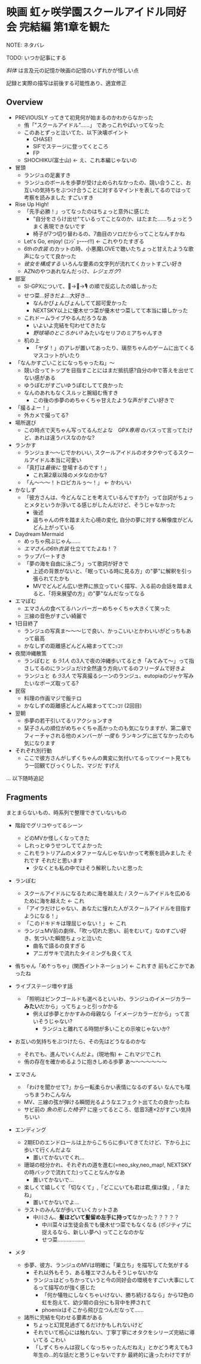 # 映画 虹ヶ咲学園スクールアイドル同好会 完結編 第1章を観た

NOTE: ネタバレ

TODO: いつか記事にする

*斜体* は言及元の記憶か映画の記憶のいずれかが怪しい点

記録と実際の描写は前後する可能性あり、適宜修正

## Overview

- PREVIOUSLY ってきて初見何が始まるのかわからなかった
    - 侑「"スクールアイドル"……」 であっこれやばいってなった
    - このあとずっと泣いてた、以下決壊ポイント
        - CHASE!
        - SIFでステージに登ってくところ
        - FP
    - SHOCHIKU(富士山) ← え、これ本編じゃないの
- 冒頭
    - ランジュの足裏すき
    - ランジュのボールを歩夢が受け止められなかったの、競い合うこと、お互いの気持ちをぶつけ合うことに対するマインドを表してるのではって考察を読みました すごいすき
- Rise Up High!
    - 「先手必勝！」ってなったのはちょっと意外に感じた
        - "自分をさらけ出せ"ているってことなのか、はたまた……ちょっとうまく表現できないです
        - 椅子が7つ切り替わるの、7曲目のソロだからってことなんすかね
    - Let's Go, enjoy! (ｴﾝｼﾞｮｰｰｰｲ!!) ← これやりたすぎる
    - *6thの衣装* のカットの時、小悪魔LOVEで聴いたちょっと甘えたような歌声になってて良かった
    - *彼女を構成する* いろんな要素の文字列が流れてくカットすごい好き
    - AZNのやつあれなんだっけ、*レジェガク*?
- 部室
    - SI-GPXについて、👑→🎹→🎙️ の順で反応したの嬉しかった
    - せつ菜…好きだよ…大好き…
        - なんかぴょんぴょんしてて超可愛かった
        - NEXTSKY以上に優木せつ菜が優木せつ菜してて本当に嬉しかった
    - これドームライブやるんだろうなあ
        - いよいよ完結を匂わせてきたな
        - *野球場のところかい?* みたいなセリフのミアちゃんすき
    - 机の上
        - 「ヤダ！」のアレが置いてあったり、璃奈ちゃんのゲームに出てくるマスコットがいたり
- 「なんかすごいことになっちゃったね」〜
    - 競い合ってトップを目指すことにはまだ抵抗感?自分の中で答えを出せてない感がある
    - ゆうぽむがすごいゆうぽむしてて良かった
    - なんのあれもなくスルッと腕組む侑すき
        - この後の歩夢のめちゃくちゃ甘えたような声がすごい好きで
- 「撮るよー！」
    - 外カメで撮ってる?
- 場所選び
    - この時点で天ちゃん写ってるんだよな　GPX*専用* のバスって言ってたけど、あれは違うバスなのかな?
- ランかす
    - ランジュま〜〜じでかわいい, スクールアイドルのオタクやってるスクールアイドル本当に可愛い
    - 「真打は*最後に* 登場するのです！」
        - これ第2章以降のメタなのかな?
    - 「ん〜〜〜！トロピカルぅ〜！」 ← かわいい
- かなしず
    - 「彼方さんは、今どんなことを考えているんですか?」って台詞がちょっとメタというか浮いてる感じがしたんだけど、そうじゃなかった
        - 後述
        - 遥ちゃんの件を踏まえた心境の変化, 自分の夢に対する解像度がどんどん上がっている
- Daydream Mermaid
    - めっちゃ飛ぶじゃん……
    - *エマさんの6th衣装* 仕立ててたよね！？
    - ラップパートすき
    - 「夢の海を自由に泳ごう」って歌詞が好きで
        - 上述の背景がないと、「眠っている時に見る方」の"夢"に解釈を引っ張られてたかも
        - MVでどんどん広い世界に旅立っていく描写、入る前の会話を踏まえると、「将来展望の方」の"夢"なんだなってなる
- エマぽむ
    - エマさんの食べてるハンバーガーめちゃくちゃ大きくて笑った
    - 三線の音色がすごい綺麗で
- 1日目終了
    - ランジュの写真ま〜〜〜じで良い、かっこいいとかわいいがどっちもあって最高
    - かなしずの距離感どんどん縮まっててﾆｯｺﾘ
- 夜間沖縄散策
    - ランぽむと *もう1人* の3人で夜の沖縄歩いてるとき「みてみて〜」って指さしてるのにランジュだけ全然違う方向いてるのフリーダムで好きよ
    - ランジュと *もう3人* で写真撮るシーンのランジュ、eutopiaのジャケ写みたいなポーズ取ってる?
- 民宿
    - 料理の作画マジで飯テロ
    - かなしずの距離感どんどん縮まっててﾆｯｺﾘ (2回目)
- 翌朝
    - 歩夢の若干引いてるリアクションすき
    - 栞子さんの順位がめちゃくちゃ高かったのも気になりますが、第二章でフィーチャされる他のメンバーが *一度も* ランキングに出てなかったのも気になります
- それぞれ別行動
    - ここで彼方さんがしずくちゃんの異変に気付いてるってツイート見てもう一回観てびっくりした、マジだ すげえ

... 以下随時追記

## Fragments

まとまらないもの、時系列で整理できていないもの

- 階段でグリコやってるシーン    
    - どのMVか怪しくなってきた
    - しれっとゆうせつしててよかった
    - これモラトリアムのメタファーなんじゃないかって考察を読みました それです それだと思います
        - 少なくとも私の中ではそう解釈したいと思った

- ランぽむ
    - スクールアイドルになるために海を越えた / スクールアイドルを広めるために海を越えた ← これ
    - 「アイラだけじゃない、あなたに憧れた人がスクールアイドルを目指すようになる！」
    - 「このドキドキは理屈じゃない！」 ← これ
    - ランジュMV前の劇伴、「吹っ切れた思い、前をむいて」なのすごい好き、気づいた瞬間ちょっと泣いた
        - 曲名で語るの良すぎる
        - アニガサキで流れたタイミングも良くてえ
- 侑ちゃん「め↑っちゃ」(関西イントネーション) ← これすき 前もどこかであったね
- ライブステージ増やす話
    - 「照明はピンクゴールドも選べるといいわ、ランジュのイメージカラー**みたい**だから」ってちょっと引っかかる
        - 例えば歩夢とかかすみの母親なら「イメージカラーだから」って言いそうじゃない?
            - ランジュと離れてる時間が多いことの示唆じゃないか?
- お互いの気持ちをぶつけたら、その先はどうなるのかな
    - それでも、進んでいくんだよ。(現地侑) ← これマジでこれ
    - 侑の存在を確かめるように抱きしめる歩夢 あ〜〜〜〜〜〜〜
- エマさん
    - 「わけを聞かせて?」から一転柔らかい表情になるのずるい なんでも喋っちまうわこんなん
    - MV、三線の弦が弾ける瞬間光るようなエフェクト出てたの良かったね
    - サビ前の *魚の形した椅子?* に座ってるところ、低音3連×2がすごい気持ちいい

- エンディング
    - 2期EDのエンドロールは上からこちらに歩いてきてたけど、下から上に歩いて行くんだよな
        - 置いてかないでくれ…
    - 珊瑚の枝分かれ、それぞれの道を進む(=neo_sky,neo_map!, NEXTSKYの時バックで流れてた)ってことなんかなあ
        - 置いてかないで…
    - 楽しくて嬉しくて「切なくて」,「どこにいても君は君,僕は僕」,「またね」
        - 置いてかないでよ…
    - ラストのみんなが歩いていくカットさあ
        - 中川さん、**髪ほどいて髪留め左手に持って**なかった？？？？？
            - 中川菜々は生徒会長でも優木せつ菜でもなくなる (ポジティブに捉えるなら、新しい夢へ) ってことなのかな
            - せつ菜………………

- メタ
    - 歩夢、彼方、ランジュのMVは明確に「巣立ち」を描写してた気がする
        - それ以外もそう、ある種エマさんもそうじゃないかな
        - ランジュはどっちかっていうと今の同好会の環境をすごい大事にしてるって描写のが強く感じた
            - 「何か犠牲にしなくちゃいけない、勝ち続けるなら」から12色の虹を抱えて、幼少期の自分にも背中を押されて
            - phoenixはそこから飛び立つんだなって……
    - 諸所に完結を匂わせる要素がある
        - ちょっと幻覚見過ぎてるだけかもしれないけど
        - それでいて核心には触れない、丁寧丁寧にオタクをシリーズ完結に導いてる こわい
        - 「しずくちゃんは寂しくなっちゃったんだねえ」とかどう考えても3年生の…的な話だと思うじゃないですか 最終的に違ったわけですが
